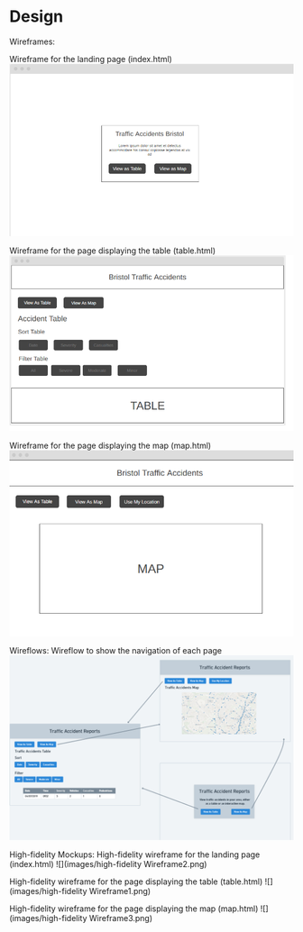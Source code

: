 # Design

Wireframes:

Wireframe for the landing page (index.html)
![](images/Wireframe1.png)

Wireframe for the page displaying the table (table.html)
![](images/Wireframe2.png)

Wireframe for the page displaying the map (map.html)
![](images/Wireframe3.png)

Wireflows:
Wireflow to show the navigation of each page
![](images/Wireflow.png)

High-fidelity Mockups:
High-fidelity wireframe for the landing page (index.html)
![](images/high-fidelity Wireframe2.png)

High-fidelity wireframe for the page displaying the table (table.html)
![](images/high-fidelity Wireframe1.png)

High-fidelity wireframe for the page displaying the map (map.html)
![](images/high-fidelity Wireframe3.png)
